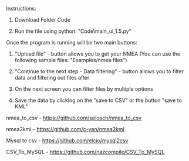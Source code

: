 
Instructions:

1. Download Folder Code

2. Run the file using python: "Code\main_ui_1.5.py"



Once the program is running will be two main buttons:

1. "Upload file" - button allows you to get your NMEA
(You can use the following sample files: "Examples/nmea files")

2. "Continue to the next step - Data filtering" - button allows you to filter data and filtering out files after

3. On the next screen you can filter files by multiple options

4. Save the data by clicking on the "save to CSV" or the button "save to KML"




nmea_to_csv - https://github.com/splosch/nmea_to_csv 

nmea2kml - https://github.com/c-yan/nmea2kml

Mysql to csv - https://github.com/elcio/mysql2csv

CSV_To_MySQL - https://github.com/nazcompile/CSV_To_MySQL

